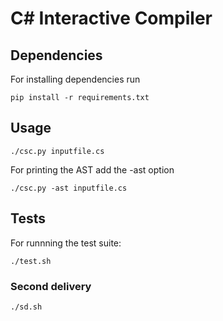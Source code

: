 # C# Interactive Compiler

## Dependencies
For installing dependencies run
```
pip install -r requirements.txt
```

## Usage

```
./csc.py inputfile.cs
```

For printing the AST add the -ast option

```
./csc.py -ast inputfile.cs
```

## Tests

For runnning the test suite:
```
./test.sh
```

### Second delivery
```
./sd.sh
```